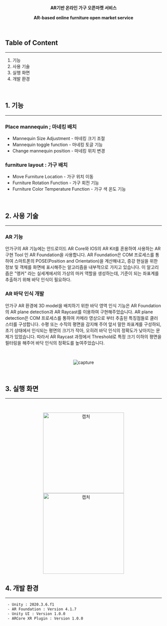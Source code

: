 <p align="center">
  
</p>
<p align="center">
  <b>
    AR기반 온라인 가구 오픈마켓 서비스
  </b>
</p>
<p align="center">
  <b>
    AR-based online furniture open market service
  </b>
</p>

<br>

## **Table of Content**
---

1. 기능
2. 사용 기술
2. 실행 화면
3. 개발 환경

<br>

## 1. 기능
---
### Place mannequin ; 마네킹 배치

- Mannequin Size Adjustment - 마네킹 크기 조절
- Mannequin toggle function - 마네킹 토글 기능
- Change mannequin position - 마네킹 위치 변경
<!-- slide -->

### furniture layout : 가구 배치

- Move Furniture Location - 가구 위치 이동
- Furniture Rotation Function - 가구 회전 기능
- Furniture Color Temperature Function - 가구 색 온도 기능


<br>

## 2. 사용 기술
---
### AR 기능 

안가구의 AR 기능에는 안드로이드 AR Core와 IOS의 AR Kit를 혼용하여 사용하는 AR 구현 Tool 인 AR Foundation을 사용합니다. AR Foundation은 COM 프로세스를 통하여 스마트폰의 POSE(Position and Orientation)을 계산해내고, 증강 현실을 위한 정보 및 객체를 화면에 표시해주는 알고리즘을 내부적으로 가지고 있습니다. 이 알고리즘은 "앵커" 라는 실세계에서의 가상의 마커 역할을 생성하는데, 기준이 되는 좌표계를 추출하기 위해 바닥 인식이 필요하다.

### **AR 바닥 인식 개발**

안가구 AR 환경에 3D model을 배치하기 위한 바닥 영역 인식 기능은 AR Foundation의 AR plane detection과 AR Raycast를 이용하여 구현해주었습니다. AR plane detection은 COM 프로세스를 통하여 카메라 영상으로 부터 추출된 특징점들로 클러스터를 구성합니다. 수평 또는 수직의 평면을 감지해 주어 앞서 말한 좌표계를 구성하되, 초기 상태에서 인식되는 평면의 크기가 작아, 오히려 바닥 인식의 정확도가 낮아지는 문제가 있었습니다. 따라서 AR Raycast 과정에서 Threshold로 특정 크기 이하의 평면을 필터링을 해주어 바닥 인식의 정확도를 높여주었습니다.

<br>
<p align="center">
  <img alt="capture" src="https://user-images.githubusercontent.com/55892515/120933273-513b4e00-c734-11eb-97c5-c560b3d258dc.gif">
</p>

<br>

## 3. 실행 화면
---
<br>


<p align="center">
  <img width="260" alt="캡처" src="https://user-images.githubusercontent.com/55892515/120900799-e590ac80-c671-11eb-8b41-69af674c3a4c.gif">
  <img width="260" alt="캡처" src="https://user-images.githubusercontent.com/55892515/120900781-cabe3800-c671-11eb-9e1f-5d5fd4a793ef.gif">
</p>


## 4. 개발 환경

---
```bash
 - Unity : 2020.3.6.f1
 - AR Foundation : Version 4.1.7
 - Unity UI : Version 1.0.0
 - ARCore XR Plugin : Version 1.0.0
 ```
